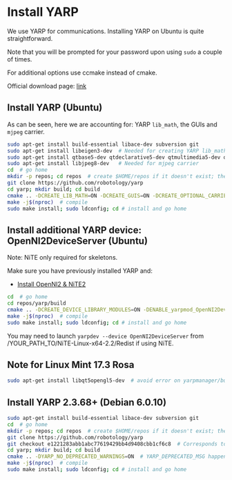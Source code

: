 # Install YARP

We use YARP for communications. Installing YARP on Ubuntu is quite straightforward.

Note that you will be prompted for your password upon using `sudo` a couple of times. 

For additional options use ccmake instead of cmake.

Official download page: [link](http://www.yarp.it/) 

## Install YARP (Ubuntu)

As can be seen, here we are accounting for: YARP `lib_math`, the GUIs and `mjpeg` carrier.

```bash
sudo apt-get install build-essential libace-dev subversion git
sudo apt-get install libeigen3-dev  # Needed for creating YARP lib_math used for kinematics, etc.
sudo apt-get install qtbase5-dev qtdeclarative5-dev qtmultimedia5-dev qtdeclarative5-qtquick2-plugin qtdeclarative5-window-plugin qtdeclarative5-qtmultimedia-plugin qtdeclarative5-controls-plugin qtdeclarative5-dialogs-plugin libqt5svg5
sudo apt-get install libjpeg8-dev   # Needed for mjpeg carrier
cd  # go home
mkdir -p repos; cd repos  # create $HOME/repos if it doesn't exist; then, enter it
git clone https://github.com/robotology/yarp
cd yarp; mkdir build; cd build
cmake .. -DCREATE_LIB_MATH=ON -DCREATE_GUIS=ON -DCREATE_OPTIONAL_CARRIERS=ON -DENABLE_yarpcar_mjpeg_carrier=ON # configure
make -j$(nproc)  # compile
sudo make install; sudo ldconfig; cd # install and go home
```

## Install additional YARP device: OpenNI2DeviceServer (Ubuntu)

Note: NiTE only required for skeletons.

Make sure you have previously installed YARP and:
 
- [Install OpenNI2 & NiTE2](install-openni-nite.md)

```bash
cd  # go home
cd repos/yarp/build
cmake .. -DCREATE_DEVICE_LIBRARY_MODULES=ON -DENABLE_yarpmod_OpenNI2DeviceServer=ON -DENABLE_yarpmod_OpenNI2DeviceClient=ON -DOPENNI2_INCLUDE_LOCAL=/usr/local/include/OpenNI2/ -DOPENNI2_LIBRARY=/usr/local/lib/libOpenNI2.so -DNITE2_INCLUDE_LOCAL=/usr/local/include/NiTE-Linux-x64-2.2 -DNITE2_LIBRARY=/usr/local/lib/libNiTE2.so
make -j$(nproc)  # compile
sudo make install; sudo ldconfig; cd # install and go home
```

You may need to launch `yarpdev --device OpenNI2DeviceServer` from /YOUR_PATH_TO/NiTE-Linux-x64-2.2/Redist if using NiTE.

## Note for Linux Mint 17.3 Rosa
```bash
sudo apt-get install libqt5opengl5-dev  # avoid error on yarpmanager/builder GUI
```

## Install YARP 2.3.68+ (Debian 6.0.10)

```bash
sudo apt-get install build-essential libace-dev subversion git
cd  # go home
mkdir -p repos; cd repos  # create $HOME/repos if it doesn't exist; then, enter it
git clone https://github.com/robotology/yarp
git checkout e1221283abb1abc77619429bb4d9408cbb1cf6c8  # Corresponds to 2.3.68+181-20170203.11+gite122128
cd yarp; mkdir build; cd build
cmake .. -DYARP_NO_DEPRECATED_WARNINGS=ON  # YARP_DEPRECATED_MSG happened on 2.3.66.2 -> 2.3.68
make -j$(nproc)  # compile
sudo make install; sudo ldconfig; cd # install and go home
```
